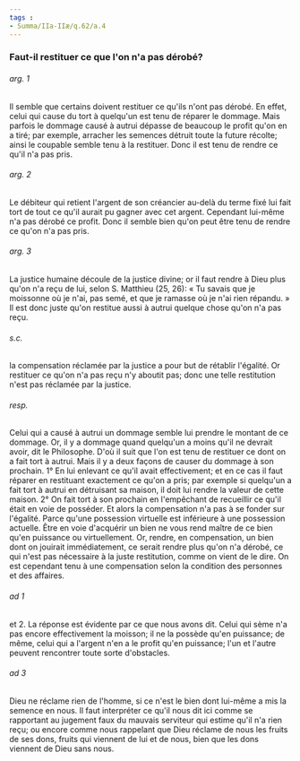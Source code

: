 ```yaml
---
tags : 
- Summa/IIa-IIæ/q.62/a.4
---
```


### Faut-il restituer ce que l'on n'a pas dérobé?

###### arg. 1
Il semble que certains doivent restituer ce qu'ils n'ont pas dérobé. En effet, celui qui cause du tort à quelqu'un est tenu de réparer le dommage. Mais parfois le dommage causé à autrui dépasse de beaucoup le profit qu'on en a tiré; par exemple, arracher les semences détruit toute la future récolte; ainsi le coupable semble tenu à la restituer. Donc il est tenu de rendre ce qu'il n'a pas pris. 

###### arg. 2
Le débiteur qui retient l'argent de son créancier au-delà du terme fixé lui fait tort de tout ce qu'il aurait pu gagner avec cet argent. Cependant lui-même n'a pas dérobé ce profit. Donc il semble bien qu'on peut être tenu de rendre ce qu'on n'a pas pris. 

###### arg. 3
La justice humaine découle de la justice divine; or il faut rendre à Dieu plus qu'on n'a reçu de lui, selon S. Matthieu (25, 26): « Tu savais que je moissonne où je n'ai, pas semé, et que je ramasse où je n'ai rien répandu. » Il est donc juste qu'on restitue aussi à autrui quelque chose qu'on n'a pas reçu. 

###### s.c.
la compensation réclamée par la justice a pour but de rétablir l'égalité. Or restituer ce qu'on n'a pas reçu n'y aboutit pas; donc une telle restitution n'est pas réclamée par la justice. 

###### resp.
Celui qui a causé à autrui un dommage semble lui prendre le montant de ce dommage. Or, il y a dommage quand quelqu'un a moins qu'il ne devrait avoir, dit le Philosophe. D'où il suit que l'on est tenu de restituer ce dont on a fait tort à autrui. Mais il y a deux façons de causer du dommage à son prochain. 1° En lui enlevant ce qu'il avait effectivement; et en ce cas il faut réparer en restituant exactement ce qu'on a pris; par exemple si quelqu'un a fait tort à autrui en détruisant sa maison, il doit lui rendre la valeur de cette maison. 2° On fait tort à son prochain en l'empêchant de recueillir ce qu'il était en voie de posséder. Et alors la compensation n'a pas à se fonder sur l'égalité. Parce qu'une possession virtuelle est inférieure à une possession actuelle. Être en voie d'acquérir un bien ne vous rend maître de ce bien qu'en puissance ou virtuellement. Or, rendre, en compensation, un bien dont on jouirait immédiatement, ce serait rendre plus qu'on n'a dérobé, ce qui n'est pas nécessaire à la juste restitution, comme on vient de le dire. On est cependant tenu à une compensation selon la condition des personnes et des affaires. 

###### ad 1
et 2. La réponse est évidente par ce que nous avons dit. Celui qui sème n'a pas encore effectivement la moisson; il ne la possède qu'en puissance; de même, celui qui a l'argent n'en a le profit qu'en puissance; l'un et l'autre peuvent rencontrer toute sorte d'obstacles. 

###### ad 3
Dieu ne réclame rien de l'homme, si ce n'est le bien dont lui-même a mis la semence en nous. Il faut interpréter ce qu'il nous dit ici comme se rapportant au jugement faux du mauvais serviteur qui estime qu'il n'a rien reçu; ou encore comme nous rappelant que Dieu réclame de nous les fruits de ses dons, fruits qui viennent de lui et de nous, bien que les dons viennent de Dieu sans nous. 

